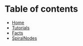 # Table of contents

* [Home](README.md)
* [Tutorials](tutorials-spiralnodes.md)
* [Facts](facts-spiralnodes.md)
* [SpiralNodes](https://spiralnodes.xyz)


